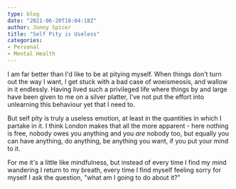 ```yaml
---
type: blog
date: "2021-06-20T18:04:18Z"
author: Jonny Spicer
title: "Self Pity is Useless"
categories:
- Personal
- Mental Health
---
```

I am far better than I'd like to be at pitying myself. When things don't turn out the way I want, I get stuck with a bad case of woeismeosis, and wallow in
it endlessly. Having lived such a privileged life where things by and large have been given to me on a silver platter, I've not put the effort into
unlearning this behaviour yet that I need to.

But self pity is truly a useless emotion, at least in the quantities in which I partake in it. I think London makes that all the more apparent - here nothing
is free, nobody owes you anything and you *are* nobody too, but equally you can have anything, do anything, be anything you want, if you put your mind to it.

For me it's a little like mindfulness, but instead of every time I find my mind wandering I return to my breath, every time I find myself feeling sorry for
myself I ask the question, "what am I going to do about it?"
